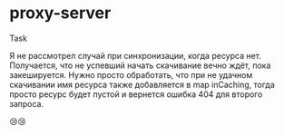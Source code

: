 # proxy-server
Task

Я не рассмотрел случай при синхронизации, когда ресурса нет. Получается, что не успевший начать скачивание вечно ждёт, пока закешируется. Нужно просто обработать, что при не удачном скачивании имя ресурса также добавляется в map inCaching, тогда просто ресурс будет пустой и вернется ошибка 404 для второго запроса.

:cry::cry:

